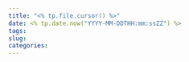 ```yaml
---
title: "<% tp.file.cursor() %>"
date: <% tp.date.now("YYYY-MM-DDTHH:mm:ssZZ") %>
tags: 
slug: 
categories:
---
```




